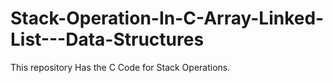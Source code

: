 # Stack-Operation-In-C-Array-Linked-List---Data-Structures
This repository Has the C Code for Stack Operations.
